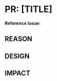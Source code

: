 <!--
PR should reference issue that it addresses.
Example: "refs #<issue>" or "closes #<issue>" (e.g., #closes #1234).
-->
# PR: [TITLE]

**Reference Issue:**

## REASON
<!--Why do you need this feature or what is the enhancement?-->

## DESIGN
<!--A concise description (design) of the enhancement.--->

## IMPACT
<!--Will the enhancement change existing APIs or add new?-->